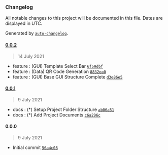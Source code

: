### Changelog

All notable changes to this project will be documented in this file. Dates are displayed in UTC.

Generated by [`auto-changelog`](https://github.com/CookPete/auto-changelog).

#### [0.0.2](https://github.com/BenAHawker/python-qr-generator/compare/0.0.1...0.0.2)

> 14 July 2021

- feature : (GUI) Template Select Bar [`6f59dbf`](https://github.com/BenAHawker/python-qr-generator/commit/6f59dbfe284ba6f5289fdee0762b6239571e5d8a)
- feature : (Data) QR Code Generation [`8832ea0`](https://github.com/BenAHawker/python-qr-generator/commit/8832ea0c722a6d1c7599cadfbc9b052439c979d7)
- feature : (GUI) Base GUI Structure Complete [`d3e86e5`](https://github.com/BenAHawker/python-qr-generator/commit/d3e86e5fa45cf890a7a98bc4a483ff2198358373)

#### [0.0.1](https://github.com/BenAHawker/python-qr-generator/compare/0.0.0...0.0.1)

> 9 July 2021

- docs : (*) Setup Project Folder Structure [`ab06a51`](https://github.com/BenAHawker/python-qr-generator/commit/ab06a519900c5d2c0ea54bbfbbd46d53201d5b1d)
- docs : (*) Add Project Documents [`c6a296c`](https://github.com/BenAHawker/python-qr-generator/commit/c6a296c7742f40773ef74502c4f0a5c2a38af5ee)

#### 0.0.0

> 9 July 2021

- Initial commit [`56a4c08`](https://github.com/BenAHawker/python-qr-generator/commit/56a4c086d344f8569a1d5cd515f0a9a231378c16)

